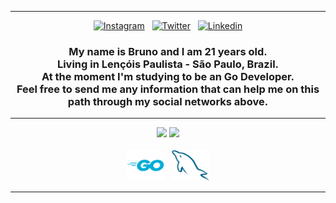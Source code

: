 <hr>

<div align="center">
  <a href="https://www.instagram.com/brnsalg/" target="_blank">
    <img src="https://img.shields.io/badge/Instagram-E4405F?style=for-the-badge&logo=instagram&logoColor=white" alt="Instagram"/></a> 
  &nbsp;
  <a href="https://www.twitter.com/brnsalg/" target="_blank"><img src="https://img.shields.io/badge/Twitter-1DA1F2?style=for-the-badge&logo=twitter&logoColor=white" alt="Twitter"/></a> 
  &nbsp;
  <a href="https://www.linkedin.com/in/brnsalg/" target="_blank"><img src="https://img.shields.io/badge/LinkedIn-0077B5?style=for-the-badge&logo=linkedin&logoColor=white" alt="Linkedin"/></a> 
</div>

<div align="center">
  <h3>
    <b>My name is Bruno and I am 21 years old.</b>
    <br>
    <b>Living in Lençóis Paulista - São Paulo, Brazil.</b>
    <br>
    <b>At the moment I'm studying to be an Go Developer.</b>
    <br>
    <b>Feel free to send me any information that can help me on this path through my social networks above.</b>
  </h3>
</div>

<hr>

<div align="center">
  <img height="150em" src="https://github-readme-stats.vercel.app/api?username=brnsalg&show_icons=true&theme=dark&include_all_commits=true&count_private=true"/>
  <img height="150em" src="https://github-readme-stats.vercel.app/api/top-langs/?username=brnsalg&layout=compact&langs_count=16&theme=dark"/>
</div>
  
<br>
  
<div align="center">
  <img alt="GO" height="50" width="60" src="https://raw.githubusercontent.com/devicons/devicon/master/icons/go/go-original-wordmark.svg">
  &nbsp;
  <img alt="MySQL" height="50" width="60" src="https://raw.githubusercontent.com/devicons/devicon/master/icons/mysql/mysql-plain.svg">
</div>

<hr>
